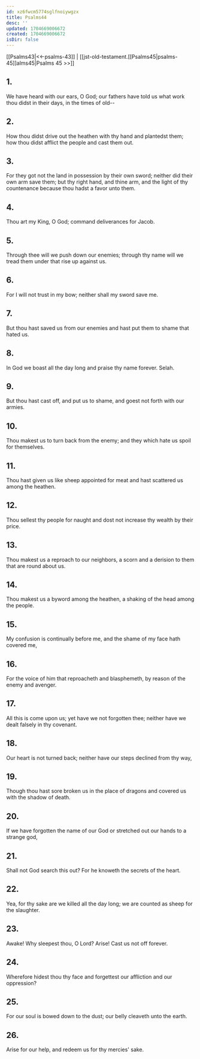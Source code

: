 ```yaml
---
id: xz6fwcm5774sglfnoiywgzx
title: Psalms44
desc: ''
updated: 1704669006672
created: 1704669006672
isDir: false
---
```

[[Psalms43|<<-psalms-43]] | [[jst-old-testament.[[Psalms45|psalms-45]]alms45|Psalms 45 >>]]
## 1.
We have heard with our ears, O God; our fathers have told us what work thou didst in their days, in the times of old\--
## 2.
How thou didst drive out the heathen with thy hand and plantedst them; how thou didst afflict the people and cast them out.
## 3.
For they got not the land in possession by their own sword; neither did their own arm save them; but thy right hand, and thine arm, and the light of thy countenance because thou hadst a favor unto them.
## 4.
Thou art my King, O God; command deliverances for Jacob.
## 5.
Through thee will we push down our enemies; through thy name will we tread them under that rise up against us.
## 6.
For I will not trust in my bow; neither shall my sword save me.
## 7.
But thou hast saved us from our enemies and hast put them to shame that hated us.
## 8.
In God we boast all the day long and praise thy name forever. Selah.
## 9.
But thou hast cast off, and put us to shame, and goest not forth with our armies.
## 10.
Thou makest us to turn back from the enemy; and they which hate us spoil for themselves.
## 11.
Thou hast given us like sheep appointed for meat and hast scattered us among the heathen.
## 12.
Thou sellest thy people for naught and dost not increase thy wealth by their price.
## 13.
Thou makest us a reproach to our neighbors, a scorn and a derision to them that are round about us.
## 14.
Thou makest us a byword among the heathen, a shaking of the head among the people.
## 15.
My confusion is continually before me, and the shame of my face hath covered me,
## 16.
For the voice of him that reproacheth and blasphemeth, by reason of the enemy and avenger.
## 17.
All this is come upon us; yet have we not forgotten thee; neither have we dealt falsely in thy covenant.
## 18.
Our heart is not turned back; neither have our steps declined from thy way,
## 19.
Though thou hast sore broken us in the place of dragons and covered us with the shadow of death.
## 20.
If we have forgotten the name of our God or stretched out our hands to a strange god,
## 21.
Shall not God search this out? For he knoweth the secrets of the heart.
## 22.
Yea, for thy sake are we killed all the day long; we are counted as sheep for the slaughter.
## 23.
Awake! Why sleepest thou, O Lord? Arise! Cast us not off forever.
## 24.
Wherefore hidest thou thy face and forgettest our affliction and our oppression?
## 25.
For our soul is bowed down to the dust; our belly cleaveth unto the earth.
## 26.
Arise for our help, and redeem us for thy mercies\' sake.

